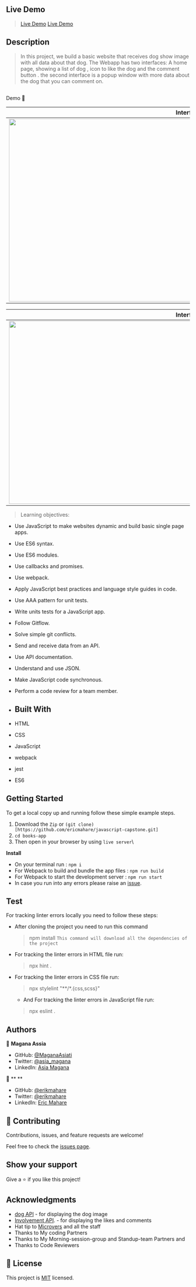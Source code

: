 ## Live Demo

> [Live Demo](https://dogs-store-capstone-project.netlify.app/)
> [Live Demo](https://drive.google.com/file/d/1aGGxck4R2wCi9Qn0c_RcAvqunsJE_LsT/view?usp=sharing)
## Description

> In this project, we build a basic website that   receives dog show image  with all data about that dog. The Webapp has two interfaces: A home page, showing a list of dog , icon to  like the dog and the comment button . the second interface is  a popup window with more data about the dog  that you can comment on.

 
> <h2 align="center">
  Demo 📝
</h2>

|                                                       **Interface 1**                                                       |
| :-------------------------------------------------------------------------------------------------------------------------: |
| <img src="https://user-images.githubusercontent.com/95297251/169532450-bb8211b1-2a73-4a6d-9a35-b830e8cd9694.png" width="1000" height="500"> |

|                                                       **Interface 2**                                                       |
| :-------------------------------------------------------------------------------------------------------------------------: |
| <img src="https://user-images.githubusercontent.com/95297251/169532603-1fed260a-f106-4a3b-8a48-f1c39715b375.png" width="1000" height="500"> |

> Learning objectives: 

- Use JavaScript to make websites dynamic and build basic single page apps.
- Use ES6 syntax.
- Use ES6 modules.
- Use callbacks and promises.
- Use webpack.
- Apply JavaScript best practices and language style guides in code.
- Use AAA pattern for unit tests.
- Write units tests for a JavaScript app.
- Follow Gitflow.
- Solve simple git conflicts.
- Send and receive data from an API.
- Use API documentation.
- Understand and use JSON.
- Make JavaScript code synchronous.
- Perform a code review for a team member.


- ## Built With

- HTML
- CSS
- JavaScript
- webpack
- jest 
- ES6 

## Getting Started

To get a local copy up and running follow these simple example steps.
1. Download the `Zip` or `(git clone)[https://github.com/ericmahare/javascript-capstone.git]`
2. `cd books-app`
3. Then open in your browser by using `live server`\

**Install**

- On your terminal run : `npm i`
- For Webpack to build and bundle the app files : `npm run build`
- For Webpack to start the development server : `npm run start`
- In case you run into any errors please raise an [issue](https://github.com/ericmahare/javascript-capstone/issues).
## Test

For tracking linter errors locally you need to follow these steps:

- After cloning the project you need to run this command
  > npm install
   `This command will download all the dependencies of the project`

- For tracking the linter errors in HTML file run:
  > npx hint .

- For tracking the linter errors in CSS file run:
  > npx stylelint "**/*.{css,scss}"

  - And For tracking the linter errors in JavaScript file run:
  > npx eslint .


## Authors

👤 **Magana Assia**

- GitHub: [@MaganaAsiati ](https://github.com/MaganaAsiati)
- Twitter: [@asia_magana](https://twitter.com/asia_magana)
- LinkedIn: [Asia Magana](https://www.linkedin.com/in/asia-magana-60b451200/)

👤 ** **

- GitHub: [@erikmahare](https://github.com/ericmahare) 
- Twitter: [@erikmahare](https://twitter.com/erikmahare) 
- LinkedIn: [Eric Mahare](https://www.linkedin.com/in/eric-mahare-358944183/) 
## 🤝 Contributing

Contributions, issues, and feature requests are welcome!

Feel free to check the [issues page](../../issues/).

## Show your support

Give a ⭐️ if you like this project!

## Acknowledgments
- [dog API](https://api.thedogapi.com/v1/breeds) - for displaying the dog image
- [Involvement API](https://us-central1-involvement-api.cloudfunctions.net/capstoneApi/apps/XKoSxq12U35aNHorgjxm/likes). - for displaying the likes and comments 
- Hat tip to [Microvers](www.microverse.org)  and all the staff
- Thanks to My coding Partners 
- Thanks to My Morning-session-group and Standup-team Partners and
- Thanks to Code Reviewers

## 📝 License

This project is [MIT](./MIT.md) licensed.                                                                                                                                                